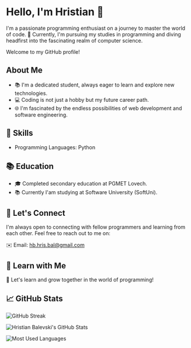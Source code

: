 # Hello, I'm Hristian 👋

I'm a passionate programming enthusiast on a journey to master the world of code. 🚀 
Currently, I'm pursuing my studies in programming and diving headfirst into the fascinating realm of computer science.

Welcome to my GitHub profile!

## About Me

- 📚 I'm a dedicated student, always eager to learn and explore new technologies.
- 💻 Coding is not just a hobby but my future career path.
- 🌐 I'm fascinated by the endless possibilities of web development and software engineering.

## 🔧 Skills

- Programming Languages: Python

## 📚 Education
- 🎓 Completed secondary education at PGMET Lovech.
- 📚 Currently I'am studying at Software University (SoftUni).

## 💬 Let's Connect

I'm always open to connecting with fellow programmers and learning from each other. Feel free to reach out to me on: 

✉️ Email: hb.hris.bal@gmail.com
## 📖 Learn with Me
🌟 Let's learn and grow together in the world of programming!
 

## 📈 GitHub Stats

![GitHub Streak](https://streak-stats.demolab.com?user=hristianbalevski&count_private=true&theme=chartreuse-dark&border_radius=10)

![Hristian Balevski's GitHub Stats](https://github-readme-stats.vercel.app/api?username=hristianbalevski&hide=stars&count_private=true&show_icons=true&theme=chartreuse-dark&border_radius=15)

![Most Used Languages](https://github-readme-stats.vercel.app/api/top-langs/?username=hristianbalevski&layout=compact&show_icons=true&theme=chartreuse-dark&border_radius=20)

